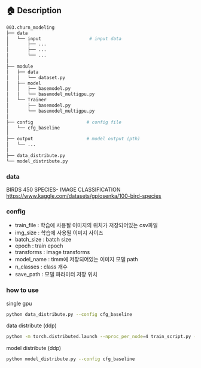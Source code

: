 ## 🏠 Description

```bash
003.churn_modeling
├── data
│   └── input                  # input data
│       ├── ...     
│       ├── ...
│       └── ...
│
├── module
│   ├── data
│   │   └── dataset.py
│   ├── model
│   │   ├── basemodel.py
│   │   └── basemodel_multigpu.py
│   └── Trainer
│       ├── basemodel.py
│       └── basemodel_multigpu.py
│
├── config                    # config file
│   └── cfg_baseline           
│
├── output                    # model output (pth)
│   └── ...
│
├── data_distribute.py  
└── model_distribute.py  
```
### data
BIRDS 450 SPECIES- IMAGE CLASSIFICATION
https://www.kaggle.com/datasets/gpiosenka/100-bird-species

### config
- train_file : 학습에 사용될 이미지의 위치가 저장되어있는 csv파일
- img_size : 학습에 사용될 이미지 사이즈
- batch_size : batch size
- epoch : train epoch
- transforms : image transforms
- model_name : timm에 저장되어있는 이미지 모델 path
- n_classes : class 개수
- save_path : 모델 파라미터 저장 위치

### how to use
single gpu
```bash
python data_distribute.py --config cfg_baseline
```
data distribute (ddp)
```bash
python -m torch.distributed.launch --nproc_per_node=4 train_script.py --config cfg_baseline
```
model distribute (ddp)
```bash
python model_distribute.py --config cfg_baseline
```